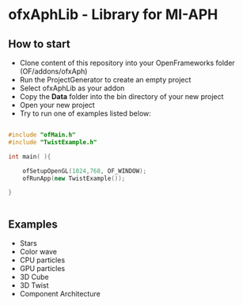 ofxAphLib - Library for MI-APH
=========

## How to start

* Clone content of this repository into your OpenFrameworks folder (OF/addons/ofxAph)
* Run the ProjectGenerator to create an empty project
* Select ofxAphLib as your addon
* Copy the **Data** folder into the bin directory of your new project
* Open your new project
* Try to run one of examples listed below:

```cpp

#include "ofMain.h"
#include "TwistExample.h"

int main( ){

	ofSetupOpenGL(1024,768, OF_WINDOW);
	ofRunApp(new TwistExample());

}



``` 


## Examples
* Stars
* Color wave
* CPU particles
* GPU particles
* 3D Cube
* 3D Twist 
* Component Architecture 
